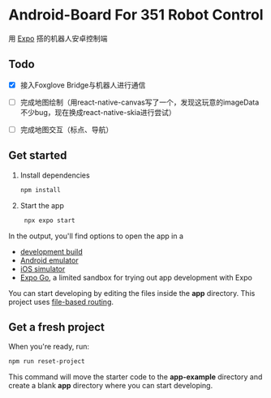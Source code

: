 # Android-Board For 351 Robot Control

用 [Expo](https://expo.dev) 搭的机器人安卓控制端

## Todo
- [x] 接入Foxglove Bridge与机器人进行通信
- [ ] 完成地图绘制（用react-native-canvas写了一个，发现这玩意的imageData不少bug，现在换成react-native-skia进行尝试）
- [ ] 完成地图交互（标点、导航）


## Get started

1. Install dependencies

   ```bash
   npm install
   ```

2. Start the app

   ```bash
    npx expo start
   ```

In the output, you'll find options to open the app in a

- [development build](https://docs.expo.dev/develop/development-builds/introduction/)
- [Android emulator](https://docs.expo.dev/workflow/android-studio-emulator/)
- [iOS simulator](https://docs.expo.dev/workflow/ios-simulator/)
- [Expo Go](https://expo.dev/go), a limited sandbox for trying out app
  development with Expo

You can start developing by editing the files inside the **app** directory. This
project uses [file-based routing](https://docs.expo.dev/router/introduction).

## Get a fresh project

When you're ready, run:

```bash
npm run reset-project
```

This command will move the starter code to the **app-example** directory and
create a blank **app** directory where you can start developing.
